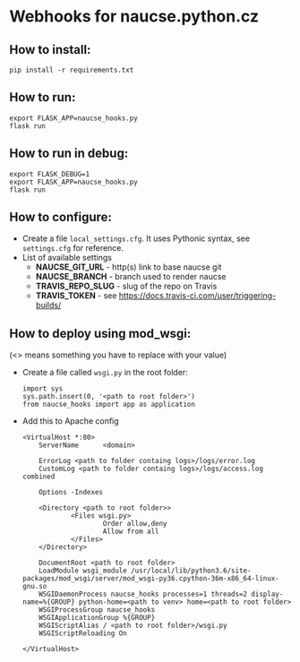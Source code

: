 # Webhooks for naucse.python.cz

## How to install:

    pip install -r requirements.txt

## How to run:

    export FLASK_APP=naucse_hooks.py
    flask run

## How to run in debug:

    export FLASK_DEBUG=1
    export FLASK_APP=naucse_hooks.py
    flask run

## How to configure:
  
  + Create a file `local_settings.cfg`. It uses Pythonic syntax, see `settings.cfg` for reference.
  + List of available settings
    -  **NAUCSE_GIT_URL** - http(s) link to base naucse git 
    -  **NAUCSE_BRANCH** - branch used to render naucse
    -  **TRAVIS_REPO_SLUG** - slug of the repo on Travis
    -  **TRAVIS_TOKEN** - see https://docs.travis-ci.com/user/triggering-builds/

## How to deploy using mod_wsgi:

(<> means something you have to replace with your value) 

  + Create a file called `wsgi.py` in the root folder:
    
        import sys
        sys.path.insert(0, '<path to root folder>')
        from naucse_hooks import app as application

  * Add this to Apache config
  
        <VirtualHost *:80>
            ServerName      <domain>
    
            ErrorLog <path to folder containg logs>/logs/error.log
            CustomLog <path to folder containg logs>/logs/access.log combined
    
            Options -Indexes
    
            <Directory <path to root folder>>
                    <Files wsgi.py>
                            Order allow,deny
                            Allow from all
                    </Files>
            </Directory>
    
            DocumentRoot <path to root folder>
            LoadModule wsgi_module /usr/local/lib/python3.6/site-packages/mod_wsgi/server/mod_wsgi-py36.cpython-36m-x86_64-linux-gnu.so
            WSGIDaemonProcess naucse_hooks processes=1 threads=2 display-name=%{GROUP} python-home=<path to venv> home=<path to root folder>
            WSGIProcessGroup naucse_hooks
            WSGIApplicationGroup %{GROUP}
            WSGIScriptAlias / <path to root folder>/wsgi.py
            WSGIScriptReloading On

        </VirtualHost>


